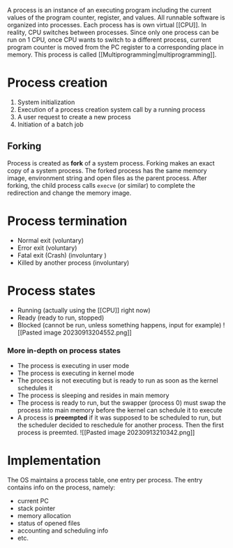 A process is an instance of an executing program including the current values of the program counter, register, and values.
All runnable software is organized into processes.
Each process has is own virtual [[CPU]]. In reality, CPU switches between processes.
Since only one process can be run on 1 CPU, once CPU wants to switch to a different process, current program counter is moved from the PC register to a corresponding place in memory. This process is called [[Multiprogramming|multiprogramming]].

# Process creation
1. System initialization
2. Execution of a process creation system call by a running process
3. A user request to create a new process
4. Initiation of a batch job
## Forking
Process is created as **fork** of a system process. Forking makes an exact copy of a system process. The forked process has the same memory image, environment string and open files as the parent process. After forking, the child process calls `execve` (or similar) to complete the redirection and change the memory image.
# Process termination
- Normal exit (voluntary)
- Error exit (voluntary)
- Fatal exit (Crash) (involuntary )
- Killed by another process (involuntary)
# Process states
- Running (actually using the [[CPU]] right now)
- Ready (ready to run, stopped)
- Blocked (cannot be run, unless something happens, input for example)
![[Pasted image 20230913204552.png]]
### More in-depth on process states
- The process is executing in user mode
- The process is executing in kernel mode
- The process is not executing but is ready to run as soon as the kernel schedules it
- The process is sleeping and resides in main memory
- The process is ready to run, but the swapper (process 0) must swap the process into main memory before the kernel can schedule it to execute
- A process is **preempted** if it was supposed to be scheduled to run, but the scheduler decided to reschedule for another process. Then the first process is preemted.
![[Pasted image 20230913210342.png]]

# Implementation
The OS maintains a process table, one entry per process.
The entry contains info on the process, namely:
- current PC
- stack pointer
- memory allocation
- status of opened files
- accounting and scheduling info
- etc.

